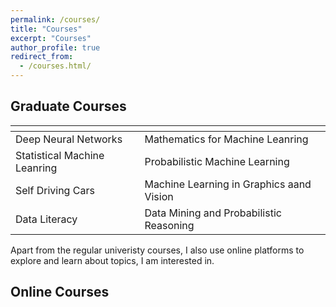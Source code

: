 ```yaml
---
permalink: /courses/
title: "Courses"
excerpt: "Courses"
author_profile: true
redirect_from: 
  - /courses.html/
---
```



## Graduate Courses
| <!-- --> | <!-- -->    |
|------------- |-------------|
| Deep Neural Networks | Mathematics for Machine Leanring |
| Statistical Machine Leanring | Probabilistic Machine Learning |
| Self Driving Cars | Machine Learning in Graphics aand Vision |
| Data Literacy | Data Mining and Probabilistic Reasoning | 




Apart from the regular univeristy courses, I also use online platforms to explore and learn about topics, I am interested in.

## Online Courses

